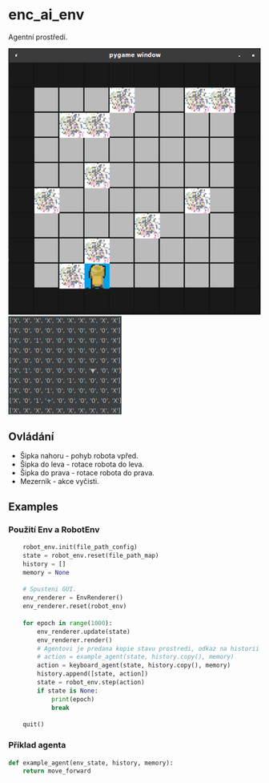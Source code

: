 # enc_ai_env
Agentní prostředí.

![Example start](/docs/img/example_start.png)
![Example matrix](/docs/img/example_matrix.png)

## Ovládání
* Šipka nahoru - pohyb robota vpřed.
* Šipka do leva - rotace robota do leva.
* Šipka do prava - rotace robota do prava.
* Mezerník - akce vyčisti.

## Examples

### Použití Env a RobotEnv

```python
    robot_env.init(file_path_config)
    state = robot_env.reset(file_path_map)
    history = []
    memory = None

    # Spusteni GUI.
    env_renderer = EnvRenderer()
    env_renderer.reset(robot_env)

    for epoch in range(1000):
        env_renderer.update(state)
        env_renderer.render()
        # Agentovi je predana kopie stavu prostredi, odkaz na historii
        # action = example_agent(state, history.copy(), memory)
        action = keyboard_agent(state, history.copy(), memory)
        history.append([state, action])
        state = robot_env.step(action)
        if state is None:
            print(epoch)
            break

    quit()
```

### Příklad agenta

```Python
def example_agent(env_state, history, memory):
    return move_forward
```
